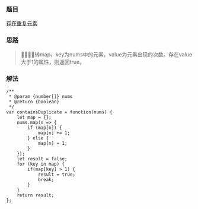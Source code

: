 ### 题目

[存在重复元素](https://leetcode-cn.com/problems/contains-duplicate/submissions/)

### 思路

> 转map，key为nums中的元素，value为元素出现的次数。存在value大于1的属性，则返回true。

### 解法

```
/**
 * @param {number[]} nums
 * @return {boolean}
 */
var containsDuplicate = function(nums) {
    let map = {};
    nums.map(n => {
        if (map[n]) {
            map[n] += 1;
        } else {
            map[n] = 1;
        }
    });
    let result = false;
    for (key in map) {
        if(map[key] > 1) {
            result = true;
            break;
        }
    }
    return result;
};
```

